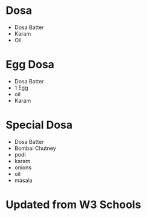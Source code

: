 # Dosa

* Dosa Batter
* Karam
* Oil


# Egg Dosa

* Dosa Batter
* 1 Egg
* oil
* Karam

# Special Dosa

* Dosa Batter
* Bombai Chutney
* podi
* karam
* onions
* oil
* masala

# Updated from W3 Schools
